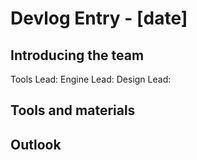 # Devlog Entry - [date]

## Introducing the team
Tools Lead: 
Engine Lead:
Design Lead:

## Tools and materials

## Outlook